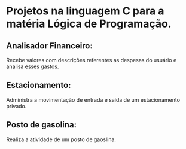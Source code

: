 # Projetos na linguagem C para a matéria Lógica de Programação.
## Analisador Financeiro: 
Recebe valores com descrições referentes as despesas do usuário e analisa esses gastos.
## Estacionamento:
Administra a movimentação de entrada e saída de um estacionamento privado.
## Posto de gasolina:
Realiza a atividade de um posto de gaoslina.
